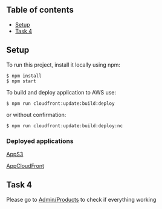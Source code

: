 ## Table of contents
* [Setup](#setup)
* [Task 4](#task-4)

## Setup
To run this project, install it locally using npm:

```
$ npm install
$ npm start
```


To build and deploy application to AWS use:
```
$ npm run cloudfront:update:build:deploy
```

or without confirmation:
```
$ npm run cloudfront:update:build:deploy:nc
```

### Deployed applications
[AppS3](http://vstore-app-bucket.s3-website-eu-west-1.amazonaws.com/)

[AppCloudFront](https://d1jpnfaozgam1v.cloudfront.net)


## Task 4
Please go to [Admin/Products](http://localhost:3000/admin/products) to check if everything working

